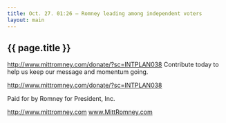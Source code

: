```yaml
---
title: Oct. 27. 01:26 — Romney leading among independent voters
layout: main
---
```


## {{ page.title }}

http://www.mittromney.com/donate/?sc=INTPLAN038 
Contribute today to help us keep our message and momentum going. 

http://www.mittromney.com/donate/?sc=INTPLAN038 

Paid for by Romney for President, Inc.

http://www.mittromney.com 
www.MittRomney.com 
